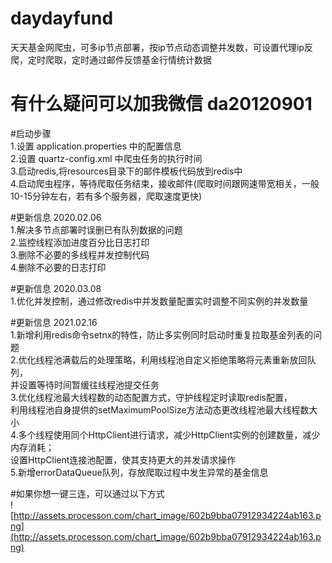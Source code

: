 # daydayfund
天天基金网爬虫，可多ip节点部署，按ip节点动态调整并发数，可设置代理ip反爬，定时爬取，定时通过邮件反馈基金行情统计数据

# 有什么疑问可以加我微信 da20120901


#启动步骤  
1.设置 application.properties 中的配置信息  
2.设置 quartz-config.xml 中爬虫任务的执行时间  
3.启动redis,将resources目录下的邮件模板代码放到redis中  
4.启动爬虫程序，等待爬取任务结束，接收邮件(爬取时间跟网速带宽相关，一般10-15分钟左右，若有多个服务器，爬取速度更快)  

#更新信息
2020.02.06  
1.解决多节点部署时误删已有队列数据的问题  
2.监控线程添加进度百分比日志打印  
3.删除不必要的多线程并发控制代码  
4.删除不必要的日志打印

#更新信息
2020.03.08  
1.优化并发控制，通过修改redis中并发数量配置实时调整不同实例的并发数量
 
#更新信息
2021.02.16  
1.新增利用redis命令setnx的特性，防止多实例同时启动时重复拉取基金列表的问题  
2.优化线程池满载后的处理策略，利用线程池自定义拒绝策略将元素重新放回队列，  
并设置等待时间暂缓往线程池提交任务  
3.优化线程池最大线程数的动态配置方式，守护线程定时读取redis配置，  
利用线程池自身提供的setMaximumPoolSize方法动态更改线程池最大线程数大小  
4.多个线程使用同个HttpClient进行请求，减少HttpClient实例的创建数量，减少内存消耗；  
设置HttpClient连接池配置，使其支持更大的并发请求操作  
5.新增errorDataQueue队列，存放爬取过程中发生异常的基金信息  


#如果你想一键三连，可以通过以下方式  
![http://assets.processon.com/chart_image/602b9bba07912934224ab163.png](http://assets.processon.com/chart_image/602b9bba07912934224ab163.png)
